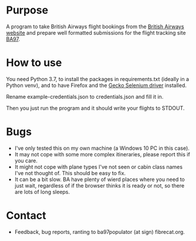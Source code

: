 # Purpose

A program to take British Airways flight bookings from the 
[British Airways website](https://www.britishairways.com)
and prepare well formatted submissions for the flight tracking site [BA97](https://ba97.com/).

# How to use

You need Python 3.7, to install the packages in requirements.txt (ideally in a Python venv),
and to have Firefox and the [Gecko Selenium driver](https://github.com/mozilla/geckodriver/releases)
installed.

Rename example-credentials.json to credentials.json and fill it in. 

Then you just run the program and it should write your flights to STDOUT.

# Bugs

- I've only tested this on my own machine (a Windows 10 PC in this case).
- It may not cope with some more complex itineraries, please report this if you care.
- It might not cope with plane types I've not seen or cabin class names I've not thought of. 
This should be easy to fix.
- It can be a bit slow. BA have plenty of wierd places where you need to just wait, 
regardless of if the browser thinks it is ready or not, so there are lots of long sleeps.

# Contact

- Feedback, bug reports, ranting to ba97populator (at sign) fibrecat.org.
